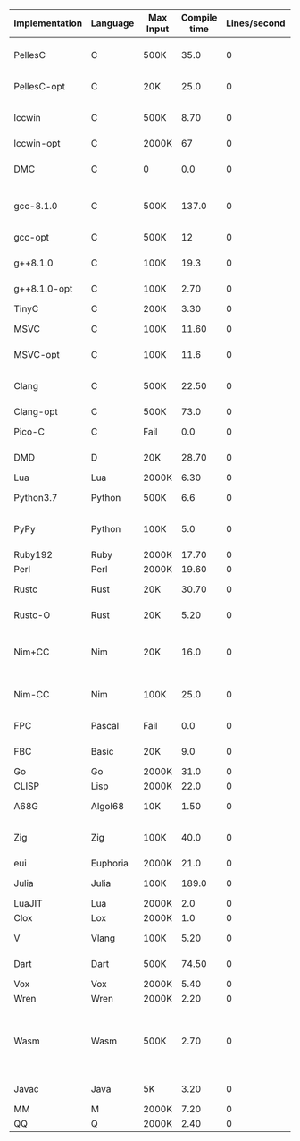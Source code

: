 Implementation | Language | Max Input | Compile time | Lines/second | Notes
--- | --- | --- | --- | --- | ---
PellesC | C | 500K | 35.0 | 0 |  reported OOM at 2000K
PellesC-opt | C | 20K | 25.0 | 0 |  Timed out at 100K
lccwin | C | 500K | 8.70 | 0 |  machine OOM at 2000K
lccwin-opt | C | 2000K | 67 |  0
DMC | C | 0 | 0.0 | 0 |  Crash on 20K, timed out on 100K
gcc-8.1.0 | C | 500K | 137.0 | 0 |   machine OOM at 2000K
gcc-opt | C | 500K | 12 |  0 | timed out at 2000K
g++8.1.0 | C | 100K | 19.3 | 0 |  (not tested above 100K)
g++8.1.0-opt | C | 100K | 2.70 | 0 |  (not tested above 100K)
TinyC | C | 200K | 3.30 | 0 | 
MSVC | C | 100K | 11.60 | 0 |  timed out at 500K
MSVC-opt | C | 100K | 11.6 | 0 |  timed out at 500K
Clang | C | 500K | 22.50 | 0 |  Machine OOM at 2000K
Clang-opt | C | 500K | 73.0 | 0 | 
Pico-C | C | Fail | 0.0 | 0 |  reported OOM at 20K
DMD | D | 20K | 28.70 | 0 |  Timed out on 100K
Lua | Lua | 2000K | 6.30 | 0 | 
Python3.7 | Python | 500K | 6.6 | 0 |  Timed out at 2000K
PyPy | Python | 100K | 5.0 | 0 |  Reported out of memory at 500K
Ruby192 | Ruby | 2000K | 17.70 | 0 | 
Perl | Perl | 2000K | 19.60 | 0 | 
Rustc | Rust | 20K | 30.70 | 0 | Timed out at 100K
Rustc-O | Rust | 20K | 5.20 | 0 |  Timed out at 100
Nim+CC | Nim | 20K | 16.0 | 0 |  Out of memory (Nim to C + C compilation)
Nim-CC | Nim | 100K |  25.0 | 0 | Timed out (Nim to C only)
FPC | Pascal | Fail | 0.0 | 0 |  (Proc too complex)
FBC | Basic | 20K | 9.0 | 0 |  Timed out at 100K
Go | Go | 2000K | 31.0 | 0 | 
CLISP | Lisp | 2000K | 22.0 | 0 | 
A68G | Algol68 | 10K | 1.50 | 0 |  (OOM on 20K)
Zig | Zig | 100K | 40.0 | 0 |  machine OOM on 500K
eui | Euphoria | 2000K | 21.0 | 0 | 
Julia | Julia | 100K | 189.0 | 0 |  Timed out 500K
LuaJIT | Lua | 2000K | 2.0 | 0 | 
Clox | Lox | 2000K | 1.0 | 0 | 
V | Vlang | 100K | 5.20 | 0 | (500K+ not attempted)
Dart | Dart | 500K | 74.50 | 0 | (2000K not attempted)
Vox | Vox | 2000K | 5.40 | 0 | 
Wren | Wren | 2000K | 2.20 | 0 | 
Wasm | Wasm | 500K | 2.70 | 0 | File too big on 2000K (Note 500K=3000K lines of Wasm)
Javac | Java | 5K | 3.20 | 0 |  'Code too large' on 20K
MM | M | 2000K | 7.20 | 0 | 
QQ | Q | 2000K | 2.40 | 0 | 
